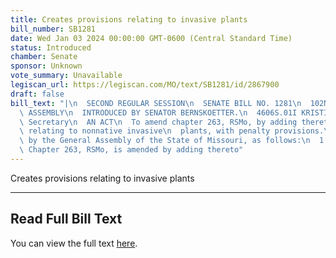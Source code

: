 ```yaml
---
title: Creates provisions relating to invasive plants
bill_number: SB1281
date: Wed Jan 03 2024 00:00:00 GMT-0600 (Central Standard Time)
status: Introduced
chamber: Senate
sponsor: Unknown
vote_summary: Unavailable
legiscan_url: https://legiscan.com/MO/text/SB1281/id/2867900
draft: false
bill_text: "|\n  SECOND REGULAR SESSION\n  SENATE BILL NO. 1281\n  102ND GENERA L\
  \ ASSEMBLY\n  INTRODUCED BY SENATOR BERNSKOETTER.\n  4606S.01I KRISTINA MARTIN,\
  \ Secretary\n  AN ACT\n  To amend chapter 263, RSMo, by adding thereto one new section\
  \ relating to nonnative invasive\n  plants, with penalty provisions.\n  Be it enacted\
  \ by the General Assembly of the State of Missouri, as follows:\n  1 Section A.\
  \ Chapter 263, RSMo, is amended by adding thereto"
---
```

Creates provisions relating to invasive plants

---

## Read Full Bill Text

You can view the full text [here](https://legiscan.com/MO/text/SB1281/id/2867900).
